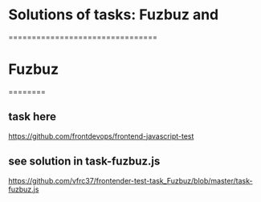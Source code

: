 # Solutions of tasks: Fuzbuz and
================================

# Fuzbuz
========

task here
----------
https://github.com/frontdevops/frontend-javascript-test

see solution in task-fuzbuz.js
----------
https://github.com/vfrc37/frontender-test-task_Fuzbuz/blob/master/task-fuzbuz.js